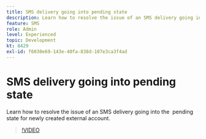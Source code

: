 ```yaml
---
title: SMS delivery going into pending state
description: Learn how to resolve the issue of an SMS delivery going into the  pending state for newly created external account.
feature: SMS
role: Admin
level: Experienced
topic: Development
kt: 8429
exl-id: f6030e69-143e-40fa-838d-107e3ca3f4ad
---
```

# SMS delivery going into pending state

Learn how to resolve the issue of an SMS delivery going into the  pending state for newly created external account.

>[!VIDEO](https://video.tv.adobe.com/v/335986?quality=12)
